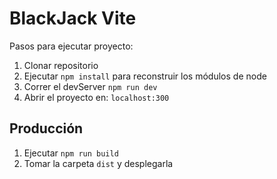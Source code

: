 # BlackJack Vite

Pasos para ejecutar proyecto:

1. Clonar repositorio
2. Ejecutar ```npm install``` para reconstruir los módulos de node
3. Correr el devServer ```npm run dev```
4. Abrir el proyecto en: ```localhost:300```

## Producción

1. Ejecutar ```npm run build```
2. Tomar la carpeta ```dist``` y desplegarla
